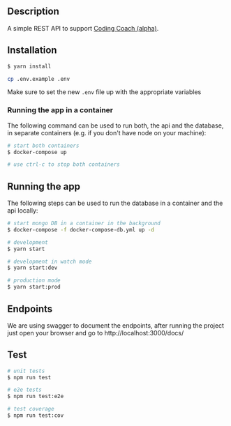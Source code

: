 
## Description

A simple REST API to support [Coding Coach (alpha)](https://mentors.codingcoach.io/).

## Installation

```bash
$ yarn install
```

```bash
cp .env.example .env
```
Make sure to set the new `.env` file up with the appropriate variables

### Running the app in a container
The following command can be used to run both, the api and the database, in
separate containers (e.g. if you don't have node on your machine):
```bash
# start both containers
$ docker-compose up

# use ctrl-c to stop both containers
```

## Running the app
The following steps can be used to run the database in a container and the
api locally:
```bash
# start mongo DB in a container in the background
$ docker-compose -f docker-compose-db.yml up -d

# development
$ yarn start

# development in watch mode
$ yarn start:dev

# production mode
$ yarn start:prod
```

## Endpoints
We are using swagger to document the endpoints, after running the project just open your browser and go to http://localhost:3000/docs/

## Test

```bash
# unit tests
$ npm run test

# e2e tests
$ npm run test:e2e

# test coverage
$ npm run test:cov
```
